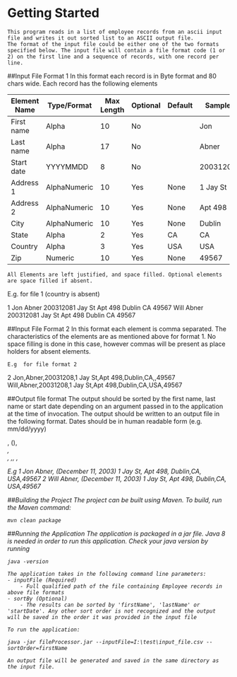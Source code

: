 # Getting Started

	This program reads in a list of employee records from an ascii input file and writes it out sorted list to an ASCII output file.
	The format of the input file could be either one of the two formats specified below. The input file will contain a file format code (1 or 2) on the first line and a sequence of records, with one record per line. 
	
	

##Input File Format 1
    In this format each record is in Byte format and 80 chars wide. Each record has the following elements
    
| Element Name	| Type/Format	| Max Length	| Optional	| Default	| Sample	|
| ------------- | ------------- | ------------- | --------- | --------- | --------- |
|First name		|Alpha			|10			|No			|			|Jon		|
|Last name		|Alpha			|17			|No			|			|Abner		|
|Start date 	|YYYYMMDD		|8			|No			|			|20031208	|
|Address 1		|AlphaNumeric	|10			|Yes		|None		|1 Jay St	|
|Address 2 		|AlphaNumeric	|10			|Yes		|None		|Apt 498	|
|City			|AlphaNumeric	|10			|Yes		|None		|Dublin		|
|State			|Alpha			|2			|Yes		|CA			|CA			|
|Country		|Alpha			|3			|Yes		|USA		|USA		|
|Zip			|Numeric		|10			|Yes		|None		|49567		|

	All Elements are left justified, and space filled. Optional elements are space filled if absent.
E.g. for file 1 (country is absent)

1
Jon       Abner            200312081 Jay St  Apt 498   Dublin    CA   49567
Will      Abner            200312081 Jay St  Apt 498   Dublin    CA   49567


##Input File Format 2
	In this format each element is comma separated. The characteristics of the elements are as mentioned above for format 1. No space filling is done in this case, however commas will be present as place holders for absent elements.
	
	E.g  for file format 2 

2
Jon,Abner,20031208,1 Jay St,Apt 498,Dublin,CA,,49567
Will,Abner,20031208,1 Jay St,Apt 498,Dublin,CA,USA,49567
 


##Output file format
	The output should be sorted by the first name, last name or start date depending on an argument passed in to the application at the time of invocation.
	The output should be written to an output file in the following format. Dates should be in human readable form (e.g. mm/dd/yyyy)

<Index Number>
  <First Name> <Last Name>, (<start date>),
  <Address 1>, <Address 2>,
  <City>,<State>,
<Country>,<Zip>

E.g 
1
   Jon Abner, (December 11, 2003)
   1 Jay St, Apt 498,
   Dublin,CA,
   USA,49567
2
   Will Abner, (December 11, 2003)
   1 Jay St, Apt 498,
   Dublin,CA,
   USA,49567

##Building the Project
	The project can be built using Maven. To build, run the Maven command:
```console
mvn clean package
```

##Running the Application
	The application is packaged in a jar file. Java 8 is needed in order to run this application. Check your java version by running 

```console
java -version
```
	
	The application takes in the following command line parameters:
	- inputFile (Required)
		- Full qualified path of the file containing Employee records in above file formats
	- sortBy (Optional)
		- The results can be sorted by 'firstName', 'lastName' or 'startDate'. Any other sort order is not recognized and the output will be saved in the order it was provided in the input file
		
	To run the application:
	
```console
java -jar fileProcessor.jar --inputFile=I:\test\input_file.csv --sortOrder=firstName
```

	An output file will be generated and saved in the same directory as the input file.



